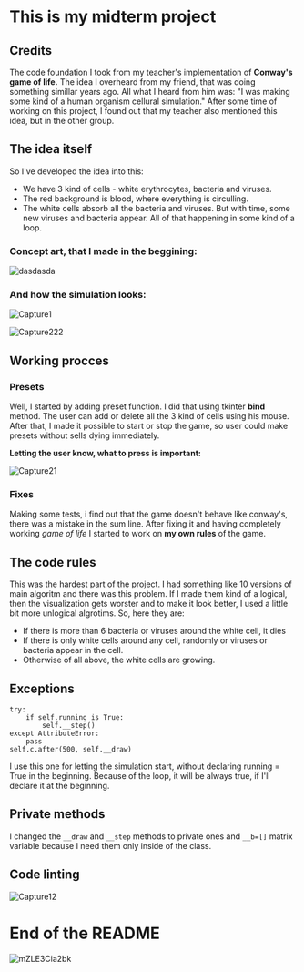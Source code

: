 # This is my midterm project

## Credits
The code foundation I took from my teacher's implementation of **Conway's game of life.**
The idea I overheard from my friend, that was doing something simillar years ago. All what I heard from him was: "I was making some kind of a human organism cellural simulation." After some time of working on this project, I found out that my teacher also mentioned this idea, but in the other group.

## The idea itself
So I've developed the idea into this:
- We have 3 kind of cells - white erythrocytes, bacteria and viruses. 
- The red background is blood, where everything is circulling.
- The white cells absorb all the bacteria and viruses. But with time, some new viruses and bacteria appear. All of that happening in some kind of a loop.
</a>

### Сoncept art, that I made in the beggining:

![dasdasda](https://user-images.githubusercontent.com/96371464/161592696-4a0e277d-57cc-4d35-bb5d-27cb671bf801.png)

### And how the simulation looks:

![Capture1](https://user-images.githubusercontent.com/96371464/161593121-399a5003-2477-4990-867b-6c84641ebd0e.PNG)

![Capture222](https://user-images.githubusercontent.com/96371464/161748590-3ea59143-bdee-4cbe-98b8-d9d7006a8f5d.PNG)

## Working procces
### Presets
Well, I started by adding preset function. I did that using tkinter **bind** method.
The user can add or delete all the 3 kind of cells using his mouse.
After that, I made it possible to start or stop the game, so user could make presets without sells dying immediately.

**Letting the user know, what to press is important:**

![Capture21](https://user-images.githubusercontent.com/96371464/161592851-9779baa6-3e75-426b-910e-78997074f3a3.PNG)

### Fixes
Making some tests, i find out that the game doesn't behave like conway's, there was a mistake in the sum line. After fixing it and having completely working _game of life_ I started to work on **my own rules** of the game.

## The code rules
This was the hardest part of the project. I had something like 10 versions of main algoritm and there was this problem. If I made them kind of a logical, then the visualization gets worster and to make it look better, I used a little bit more unlogical algrotims. So, here they are:
- If there is more than 6 bacteria or viruses around the white cell, it dies
- If there is only white cells around any cell, randomly or viruses or bacteria appear in the cell.
- Otherwise of all above, the white cells are growing.
</a>

## Exceptions
```       
try:
    if self.running is True:
        self.__step()
except AttributeError:
    pass
self.c.after(500, self.__draw)
```
I use this one for letting the simulation start, without declaring running = True in the beginning. Because of the loop, it will be always true, if I'll declare it at the beginning.

## Private methods
I changed the `__draw` and `__step` methods to private ones and `__b=[]` matrix variable because I need them only inside of the class.

## Code linting

![Capture12](https://user-images.githubusercontent.com/96371464/161601709-86394b46-cb92-41d8-b57e-3e08411b91f2.PNG)

# End of the README

![mZLE3Cia2bk](https://user-images.githubusercontent.com/96371464/161602585-2238abb3-b559-4d90-9233-6734ee336b9b.png)


